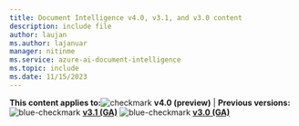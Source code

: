 ```yaml
---
title: Document Intelligence v4.0, v3.1, and v3.0 content
description: include file
author: laujan
ms.author: lajanuar
manager: nitinme
ms.service: azure-ai-document-intelligence
ms.topic: include
ms.date: 11/15/2023
---
```


**This content applies to:**![checkmark](../media/yes-icon.png) **v4.0 (preview)** | **Previous versions:** ![blue-checkmark](../media/blue-yes-icon.png) [**v3.1 (GA)**](?view=doc-intel-3.1.0&preserve-view=tru) ![blue-checkmark](../media/blue-yes-icon.png) [**v3.0 (GA)**](?view=doc-intel-3.0.0&preserve-view=tru) 

